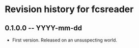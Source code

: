 # Revision history for fcsreader

## 0.1.0.0 -- YYYY-mm-dd

* First version. Released on an unsuspecting world.
